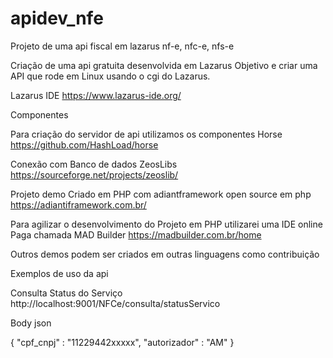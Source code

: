 # apidev_nfe
Projeto de uma api fiscal em lazarus nf-e, nfc-e, nfs-e

Criação de uma api gratuita desenvolvida em Lazarus
Objetivo e criar uma API que rode em Linux usando o cgi do Lazarus.

Lazarus IDE
https://www.lazarus-ide.org/

Componentes

Para criação do servidor de api utilizamos os componentes Horse
https://github.com/HashLoad/horse

Conexão com Banco de dados
ZeosLibs
https://sourceforge.net/projects/zeoslib/

Projeto demo
Criado em PHP com adiantframework open source em php
https://adiantiframework.com.br/

Para agilizar o desenvolvimento do Projeto em PHP utilizarei uma IDE online Paga chamada MAD Builder
https://madbuilder.com.br/home

Outros demos podem ser criados em outras linguagens como contribuição

Exemplos de uso da api

Consulta Status do Serviço
http://localhost:9001/NFCe/consulta/statusServico

Body json

{
    "cpf_cnpj" : "11229442xxxxx",
    "autorizador" : "AM"
}





